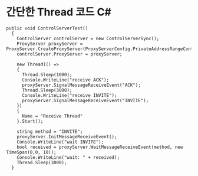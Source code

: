 # 간단한 Thread 코드 C#

    public void ControlServerTest()
      {
        ControlServer controlServer = new ControlServerSync();
        ProxyServer proxyServer = ProxyServer.CreateProxyServer(ProxyServerConfig.PrivateAddressRangeConfigSingle);
        controlServer.ProxyServer = proxyServer;

        new Thread(() =>
        {
          Thread.Sleep(1000);
          Console.WriteLine("receive ACK");
          proxyServer.SignalMessageReceiveEvent("ACK");
          Thread.Sleep(3000);
          Console.WriteLine("receive INVITE");
          proxyServer.SignalMessageReceiveEvent("INVITE");
        })
        {
          Name = "Receive Thread"
        }.Start();

        string method = "INVITE";
        proxyServer.InitMessageReceiveEvent();
        Console.WriteLine("wait INVITE");
        bool received = proxyServer.WaitMessageReceiveEvent(method, new TimeSpan(0,0, 10));
        Console.WriteLine("wait: " + received);
        Thread.Sleep(3000);
      }
